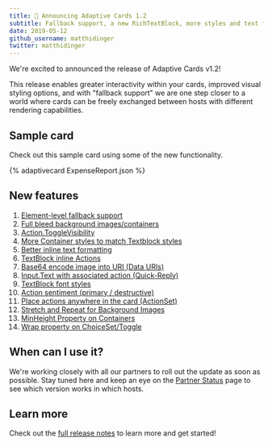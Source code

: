 ```yaml
---
title: 🎉 Announcing Adaptive Cards 1.2
subtitle: Fallback support, a new RichTextBlock, more styles and text formatting, enhanced interactivity, and more
date: 2019-05-12
github_username: matthidinger
twitter: matthidinger
---
```


We're excited to announced the release of Adaptive Cards v1.2!

This release enables greater interactivity within your cards, improved visual styling options, and with "fallback support" we are one step closer to a world where cards can be freely exchanged between hosts with different rendering capabilities.

## Sample card

Check out this sample card using some of the new functionality.

{% adaptivecard ExpenseReport.json %}

## New features

1. [Element-level fallback support](https://github.com/Microsoft/AdaptiveCards/issues/2019)
2. [Full bleed background images/containers](https://github.com/Microsoft/AdaptiveCards/issues/2013)
3. [Action.ToggleVisibility](https://github.com/microsoft/adaptivecards/issues/1729)
4. [More Container styles to match Textblock styles](https://github.com/Microsoft/AdaptiveCards/issues/1886) 
5. [Better inline text formatting](https://github.com/microsoft/adaptivecards/issues/1933)
6. [TextBlock inline Actions](https://github.com/microsoft/adaptivecards/issues/1990) 
7. [Base64 encode image into URI (Data URIs)](https://github.com/microsoft/adaptivecards/issues/628)
8. [Input.Text with associated action (Quick-Reply)](https://github.com/microsoft/adaptivecards/issues/1992)
9. [TextBlock font styles](https://github.com/microsoft/adaptivecards/issues/1078)
10. [Action sentiment (primary / destructive)](https://github.com/microsoft/adaptivecards/issues/2025) 
11. [Place actions anywhere in the card (ActionSet)](https://github.com/Microsoft/AdaptiveCards/issues/2027) 
12. [Stretch and Repeat for Background Images](https://github.com/microsoft/adaptivecards/issues/2032)
13. [MinHeight Property on Containers](https://github.com/microsoft/adaptivecards/issues/2293)
14. [Wrap property on ChoiceSet/Toggle](https://github.com/Microsoft/AdaptiveCards/issues/1887)

## When can I use it?

We're working closely with all our partners to roll out the update as soon as possible. Stay tuned here and keep an eye on the [Partner Status](https://docs.microsoft.com/adaptive-cards/resources/partners) page to see which version works in which hosts.

## Learn more

Check out the [full release notes](https://github.com/microsoft/AdaptiveCards/releases/tag/v1.2.0) to learn more and get started!
